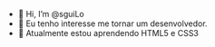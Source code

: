 - 👋 Hi, I’m @sguiLo
- 👀 Eu tenho interesse me tornar um desenvolvedor.
- 🌱 Atualmente estou aprendendo HTML5 e CSS3

<!---
sguiLo/sguiLo is a ✨ special ✨ repository because its `README.md` (this file) appears on your GitHub profile.
You can click the Preview link to take a look at your changes.
--->
